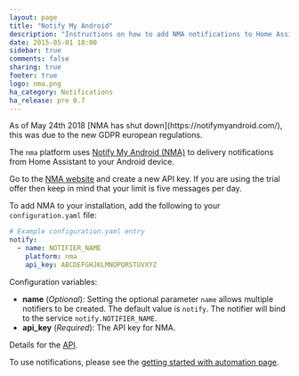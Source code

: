 ```yaml
---
layout: page
title: "Notify My Android"
description: "Instructions on how to add NMA notifications to Home Assistant."
date: 2015-05-01 18:00
sidebar: true
comments: false
sharing: true
footer: true
logo: nma.png
ha_category: Notifications
ha_release: pre 0.7
---
```


<p class='note warning'>
As of May 24th 2018 [NMA has shut down](https://notifymyandroid.com/), this was due to the new GDPR european regulations. 
</p>

The `nma` platform uses [Notify My Android (NMA)](http://www.notifymyandroid.com/) to delivery notifications from Home Assistant to your Android device.

Go to the [NMA website](https://www.notifymyandroid.com) and create a new API key. If you are using the trial offer then keep in mind that your limit is five messages per day.

To add NMA to your installation, add the following to your `configuration.yaml` file:

```yaml
# Example configuration.yaml entry
notify:
  - name: NOTIFIER_NAME
    platform: nma
    api_key: ABCDEFGHJKLMNOPQRSTUVXYZ
```

Configuration variables:

- **name** (*Optional*): Setting the optional parameter `name` allows multiple notifiers to be created. The default value is `notify`. The notifier will bind to the service `notify.NOTIFIER_NAME`.
- **api_key** (*Required*): The API key for NMA.

Details for the [API](https://www.notifymyandroid.com/api.jsp).

To use notifications, please see the [getting started with automation page](/getting-started/automation/).
